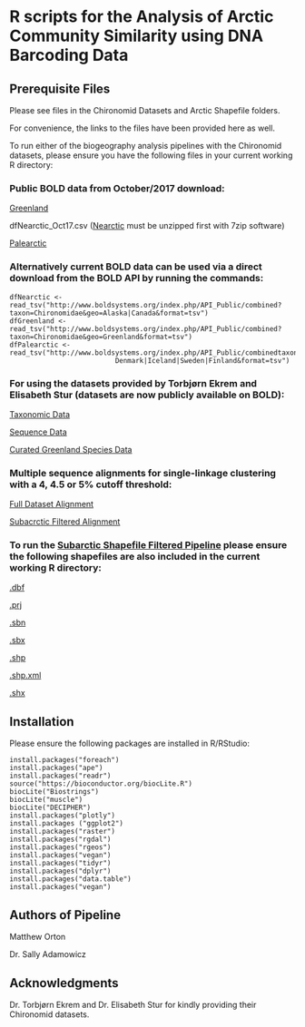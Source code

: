# R scripts for the Analysis of Arctic Community Similarity using DNA Barcoding Data

## Prerequisite Files

Please see files in the Chironomid Datasets and Arctic Shapefile folders.

For convenience, the links to the files have been provided here as well.

To run either of the biogeography analysis pipelines with the Chironomid datasets, please ensure you have the following files in your 
current working R directory:

### Public BOLD data from October/2017 download:

[Greenland](ChironomidDatasets/dfGreenland_Oct17.csv)

dfNearctic_Oct17.csv ([Nearctic](ChironomidDatasets/dfNearctic_Oct17.7z) must be unzipped first with 7zip software)

[Palearctic](ChironomidDatasets/dfPalearctic_Oct17.csv)

### Alternatively current BOLD data can be used via a direct download from the BOLD API by running the commands:

```
dfNearctic <- read_tsv("http://www.boldsystems.org/index.php/API_Public/combined?taxon=Chironomidae&geo=Alaska|Canada&format=tsv")
dfGreenland <- read_tsv("http://www.boldsystems.org/index.php/API_Public/combined?taxon=Chironomidae&geo=Greenland&format=tsv")
dfPalearctic <- read_tsv("http://www.boldsystems.org/index.php/API_Public/combinedtaxon=Chironomidae&geo=Norway|
                          Denmark|Iceland|Sweden|Finland&format=tsv")
```

### For using the datasets provided by Torbjørn Ekrem and Elisabeth Stur (datasets are now publicly available on BOLD):

[Taxonomic Data](ChironomidDatasets/Private_Chironomid_Data_ModifiedSingleSheet.csv)

[Sequence Data](ChironomidDatasets/PrivateSequenceData.fas)

[Curated Greenland Species Data](ChironomidDatasets/Greenland_records_chironomid.csv) 

### Multiple sequence alignments for single-linkage clustering with a 4, 4.5 or 5% cutoff threshold:

[Full Dataset Alignment](ChironomidDatasets/ChironomidAlignmentMay1_AllCanNor_2nd.fas)

[Subacrctic Filtered Alignment](ChironomidDatasets/ChironomidAlignmentApril24_Subarctic.fas)


### To run the [Subarctic Shapefile Filtered Pipeline](ChironomidBiogeographySubarcticFilter.R) please ensure the following shapefiles are also included in the current working R directory:

[.dbf](ArcticShapefiles/Arctic_Zones.dbf)

[.prj](ArcticShapefiles/Arctic_Zones.prj)

[.sbn](ArcticShapefiles/Arctic_Zones.sbn)

[.sbx](ArcticShapefiles/Arctic_Zones.sbx)

[.shp](ArcticShapefiles/Arctic_Zones.shp)

[.shp.xml](ArcticShapefiles/Arctic_Zones.shp.xml)

[.shx](ArcticShapefiles/Arctic_Zones.shx)

## Installation

Please ensure the following packages are installed in R/RStudio:

```
install.packages("foreach")
install.packages("ape")
install.packages("readr")
source("https://bioconductor.org/biocLite.R")
biocLite("Biostrings")
biocLite("muscle")
biocLite("DECIPHER")
install.packages("plotly")
install.packages ("ggplot2") 
install.packages("raster")
install.packages("rgdal")
install.packages("rgeos")
install.packages("vegan")
install.packages("tidyr")
install.packages("dplyr")
install.packages("data.table")
install.packages("vegan")
```

## Authors of Pipeline

Matthew Orton

Dr. Sally Adamowicz

## Acknowledgments
Dr. Torbjørn Ekrem and Dr. Elisabeth Stur for kindly providing their Chironomid datasets.


